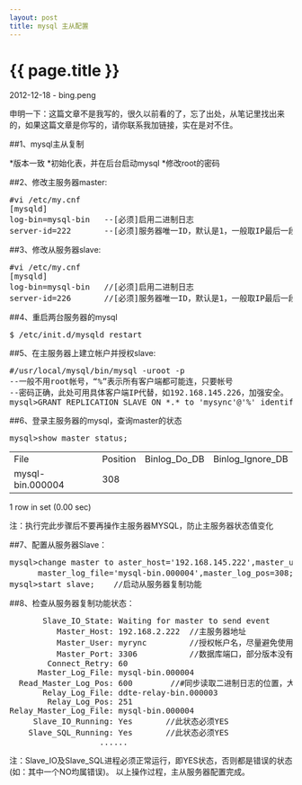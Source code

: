 ```yaml
---
layout: post
title: mysql 主从配置
---
```


{{ page.title }}
================

<p class="meta">2012-12-18 - bing.peng</p>

申明一下：这篇文章不是我写的，很久以前看的了，忘了出处，从笔记里找出来的，如果这篇文章是你写的，请你联系我加链接，实在是对不住。

##1、mysql主从复制

*版本一致
*初始化表，并在后台启动mysql
*修改root的密码


##2、修改主服务器master:

<pre class="brush:bash">
#vi /etc/my.cnf
[mysqld]
log-bin=mysql-bin   --[必须]启用二进制日志
server-id=222       --[必须]服务器唯一ID，默认是1，一般取IP最后一段
</pre>


##3、修改从服务器slave:

<pre class="brush:bash">
#vi /etc/my.cnf
[mysqld]
log-bin=mysql-bin   //[必须]启用二进制日志
server-id=226       //[必须]服务器唯一ID，默认是1，一般取IP最后一段
</pre>


##4、重启两台服务器的mysql

<pre class="terminal">
$ /etc/init.d/mysqld restart
</pre>


##5、在主服务器上建立帐户并授权slave:

<pre class="brush:bash">
#/usr/local/mysql/bin/mysql -uroot -p
--一般不用root帐号，“%”表示所有客户端都可能连，只要帐号
--密码正确，此处可用具体客户端IP代替，如192.168.145.226，加强安全。
mysql>GRANT REPLICATION SLAVE ON *.* to 'mysync'@'%' identified by 'q123456';
</pre>

##6、登录主服务器的mysql，查询master的状态
<pre class="brush:sql">
mysql>show master status;
</pre>
<table style="border:1px">
	<tr>
		<td>File</td>
		<td>Position</td>
		<td>Binlog_Do_DB</td>
		<td>Binlog_Ignore_DB</td>
	</tr>
	<tr>
		<td>mysql-bin.000004</td>
		<td>308</td>
		<td></td>
		<td></td>
	</tr>
</table>

1 row in set (0.00 sec)

注：执行完此步骤后不要再操作主服务器MYSQL，防止主服务器状态值变化


##7、配置从服务器Slave：
<pre class="brush:sql">
mysql>change master to aster_host='192.168.145.222',master_user='tb',master_password='q123456',
      master_log_file='mysql-bin.000004',master_log_pos=308;   //注意不要断开，“308”无单引号
mysql>start slave;    //启动从服务器复制功能
</pre>


##8、检查从服务器复制功能状态：

<pre class="brush:bash">
       Slave_IO_State: Waiting for master to send event
          Master_Host: 192.168.2.222  //主服务器地址
          Master_User: myrync         //授权帐户名，尽量避免使用root
          Master_Port: 3306           //数据库端口，部分版本没有此行
        Connect_Retry: 60
      Master_Log_File: mysql-bin.000004
  Read_Master_Log_Pos: 600        //#同步读取二进制日志的位置，大于等于>=Exec_Master_Log_Pos
       Relay_Log_File: ddte-relay-bin.000003
        Relay_Log_Pos: 251
Relay_Master_Log_File: mysql-bin.000004
     Slave_IO_Running: Yes       //此状态必须YES
    Slave_SQL_Running: Yes       //此状态必须YES
                   ......
</pre>

注：Slave_IO及Slave_SQL进程必须正常运行，即YES状态，否则都是错误的状态(如：其中一个NO均属错误)。
以上操作过程，主从服务器配置完成。

